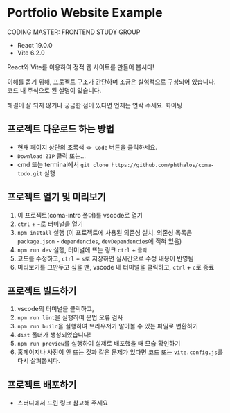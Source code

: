 # Portfolio Website Example

CODING MASTER: FRONTEND STUDY GROUP

-   React 19.0.0
-   Vite 6.2.0

React와 Vite를 이용하여 정적 웹 사이트를 만들어 봅시다!

이해를 돕기 위해, 프로젝트 구조가 간단하며 조금은 실험적으로 구성되어 있습니다.<br>
코드 내 주석으로 된 설명이 있습니다.

해결이 잘 되지 않거나 궁금한 점이 있다면 언제든 연락 주세요. 화이팅

## 프로젝트 다운로드 하는 방법

-   현재 페이지 상단의 초록색 `<> Code` 버튼을 클릭하세요.
-   `Download ZIP` 클릭 또는...
-   cmd 또는 terminal에서 `git clone https://github.com/phthalos/coma-todo.git` 실행

## 프로젝트 열기 및 미리보기

1. 이 프로젝트(coma-intro 폴더)를 vscode로 열기
2. `ctrl` + `~`로 터미널을 열기
3. `npm install` 실행 (이 프로젝트에 사용된 의존성 설치. 의존성 목록은 `package.json` - `dependencies`, `devDependencies`에 적혀 있음)
4. `npm run dev` 실행, 터미널에 뜨는 링크 `ctrl` + `클릭`
5. 코드를 수정하고, `ctrl` + `s`로 저장하면 실시간으로 수정 내용이 반영됨
6. 미리보기를 그만두고 싶을 땐, vscode 내 터미널을 클릭하고, `ctrl` + `c`로 종료

## 프로젝트 빌드하기

1. vscode의 터미널을 클릭하고,
2. `npm run lint`을 실행하여 문법 오류 검사
3. `npm run build`을 실행하여 브라우저가 알아볼 수 있는 파일로 변환하기
4. `dist` 폴더가 생성되었습니다!
5. `npm run preview`를 실행하여 실제로 배포했을 때 모습 확인하기
6. 홈페이지나 사진이 안 뜨는 것과 같은 문제가 있다면 코드 또는 `vite.config.js`를 다시 살펴봅시다.

## 프로젝트 배포하기

-   스터디에서 드린 링크 참고해 주세요
